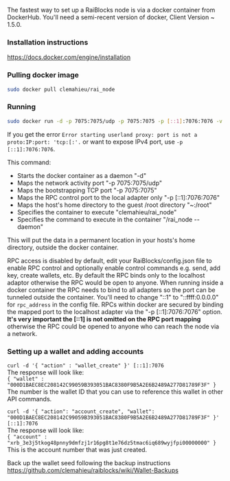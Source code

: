 The fastest way to set up a RaiBlocks node is via a docker container from DockerHub.  You'll need a semi-recent version of docker, Client Version ~ 1.5.0.

### Installation instructions

https://docs.docker.com/engine/installation

### Pulling docker image 

```bash
sudo docker pull clemahieu/rai_node
```  
### Running

```bash
sudo docker run -d -p 7075:7075/udp -p 7075:7075 -p [::1]:7076:7076 -v ~:/root clemahieu/rai_node /rai_node --daemon
```

If you get the error `Error starting userland proxy: port is not a proto:IP:port: 'tcp:[:'.` or want to expose IPv4 port, use `-p [::1]:7076:7076`.

This command:
* Starts the docker container as a daemon "-d"
* Maps the network activity port "-p 7075:7075/udp"
* Maps the bootstrapping TCP port "-p 7075:7075"
* Maps the RPC control port to the local adapter only "-p [::1]:7076:7076"
* Maps the host's home directory to the guest /root directory "~:/root"
* Specifies the container to execute "clemahieu/rai_node"
* Specifies the command to execute in the container "/rai_node --daemon"

This will put the data in a permanent location in your hosts's home directory, outside the docker container.

RPC access is disabled by default, edit your RaiBlocks/config.json file to enable RPC control and optionally enable control commands e.g. send, add key, create wallets, etc.  By default the RPC binds only to the localhost adaptor otherwise the RPC would be open to anyone.  When running inside a docker container the RPC needs to bind to all adapters so the port can be tunneled outside the container.  You'll need to change "::1" to "::ffff:0.0.0.0" for `rpc_address` in the config file.  RPCs within docker are secured by binding the mapped port to the localhost adapter via the "-p [::1]:7076:7076" option.  **It's very important the [::1] is not omitted on the RPC port mapping** otherwise the RPC could be opened to anyone who can reach the node via a network.

### Setting up a wallet and adding accounts
`curl -d '{ "action" : "wallet_create" }' [::1]:7076`  
The response will look like:  
`{ "wallet" : "000D1BAEC8EC208142C99059B393051BAC8380F9B5A2E6B2489A277D81789F3F" }`  
The number is the wallet ID that you can use to reference this wallet in other API commands.  

`curl -d '{ "action": "account_create", "wallet": "000D1BAEC8EC208142C99059B393051BAC8380F9B5A2E6B2489A277D81789F3F" }' [::1]:7076`  
The response will look like:  
`{ "account" : "xrb_3e3j5tkog48pnny9dmfzj1r16pg8t1e76dz5tmac6iq689wyjfpi00000000" }`  
This is the account number that was just created.  

Back up the wallet seed following the backup instructions https://github.com/clemahieu/raiblocks/wiki/Wallet-Backups